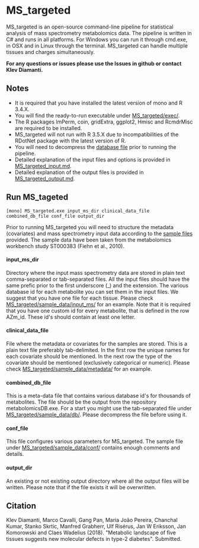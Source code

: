# MS_targeted
MS_targeted is an open-source command-line pipeline for statistical analysis of mass spectrometry metabolomics data. The pipeline is written in C# and runs in all platforms. For Windows you can run it through cmd.exe, in OSX and in Linux through the terminal.
MS_targeted can handle multiple tissues and charges simultaneously.

**For any questions or issues please use the Issues in github or contact Klev Diamanti.**

## Notes
- It is required that you have installed the latest version of mono and R 3.4.X.
- You will find the ready-to-run executable under [MS_targeted/exec/](MS_targeted/exec/MS_targeted.exe).
- The R packages lmPerm, coin, gridExtra, ggplot2, Hmisc and RcmdrMisc are required to be installed.
- MS_targeted will not run with R 3.5.X due to incompatibilities of the RDotNet package with the latest version of R.
- You will need to decompress the [database file](MS_targeted/sample_data/db/20171204_metabolites_db.tsv.zip) prior to running the pipeline.
- Detailed explanation of the input files and options is provided in [MS_targeted_input.md](MS_targeted_input.md).
- Detailed explanation of the output files is provided in [MS_targeted_output.md](MS_targeted_output.md).

## Run MS_tageted
```
[mono] MS_targeted.exe input_ms_dir clinical_data_file combined_db_file conf_file output_dir
```
Prior to running MS_targeted you will need to structure the metadata (covariates) and mass spectrometry input data according to the [sample files](MS_targeted/sample_data/) provided. The sample data have been taken from the metabolomics workbench study ST000383 (Fiehn et al., 2010).
#### input_ms_dir
Directory where the input mass spectrometry data are stored in plain text comma-separated or tab-separated files. All the input files should have the same prefic prior to the first underscore (_) and the extension. The various database id for each metabolite you can set them in the input files. We suggest that you have one file for each tissue. Please check [MS_targeted/sample_data/input_ms/](MS_targeted/sample_data/input_ms/) for an example.
Note that it is required that you have one custom id for every metabolite, that is defined in the row AZm_id. These id's should contain at least one letter.
#### clinical_data_file
File where the metadata or covariates for the samples are stored. This is a plain text file preferably tab-delimited. In the first row the unique names for each covariate should be mentioned. In the next row the type of the covariate should be mentioned (exclusively categorical or numeric). Please check [MS_targeted/sample_data/metadata/](MS_targeted/sample_data/metadata/) for an example.
#### combined_db_file
This is a meta-data file that contains various database id's for thousands of metabolites. The file should be the output from the repository metabolomicsDB.exe. For a start you might use the tab-separated file under [MS_targeted/sample_data/db/](MS_targeted/sample_data/db/). Please decompress the file before using it.
#### conf_file
This file configures various parameters for MS_targeted. The sample file under [MS_targeted/sample_data/conf/](MS_targeted/sample_data/conf/) contains enough comments and details.
#### output_dir
An existing or not existing output directory  where all the output files will be written. Please note that if the file exists it will be overwritten.
## Citation
Klev Diamanti, Marco Cavalli, Gang Pan, Maria João Pereira, Chanchal Kumar, Stanko Skrtic, Manfred Grabherr, Ulf Risérus, Jan W Eriksson, Jan Komorowski and Claes Wadelius (2018). "Metabolic landscape of five tissues suggests new molecular defects in type-2 diabetes". Submitted.
